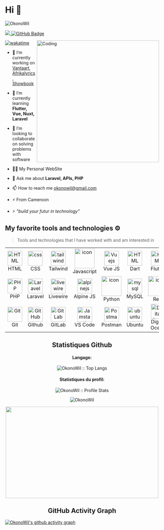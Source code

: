 <!-- [![OkonoWil](https://visme.co/blog/wp-content/uploads/2019/10/animated-presentation-software-header.gif)]() -->

#

# Hi 👋

![OkonoWil](https://readme-typing-svg.herokuapp.com?font=Inter&color=3A9CDF&size=30&weight=700&lines=Call+me+Okono+Wilfried;OkonoWil)



<a href="https://github.com/OkonoWil/github-profile-views-counter">
    <img src="https://komarev.com/ghpvc/?username=OkonoWil">
</a>
<a href="https://github.com/OkonoWil?tab=followers"><img src="https://img.shields.io/github/followers/OkonoWil?label=Followers&style=social" alt="GitHub Badge"></a>   
        
[![wakatime](https://wakatime.com/badge/user/b702d51b-71db-4fcd-8568-9432bc144ae7.svg)](https://wakatime.com/@b702d51b-71db-4fcd-8568-9432bc144ae7)
<img align="right" alt="Coding" width="400" src="https://miro.medium.com/max/680/0*7Q3yvSIv_t0ioJ-Z.gif"/>

- 🔭 I’m currently working on [Vantaart](https://vantaart.com/), [Afrikalyrics](https://afrikalyrics.com/), [Showbook](https://showbook.africa/)

- 🌱 I’m currently learning **Flutter, Vue, Nuxt, Laravel**

- 👯 I’m looking to collaborate on solving problems with software

- 👨‍💻 My Personal WebSite

- 💬 Ask me about **Laravel, APIs, PHP**

- 📫 How to reach me <a href="mailto:okonowil@gmail.com">okonowil@gmail.com</a>

- ⚡ From Cameroon

- ⚡ <em>"_build your futur in technology_"</em></li>




## My favorite tools and technologies ⚙️

> Tools and technologies that I have worked with and am interested in

<table align="center">
<tr>
<td align="center"  width="96">
        <img src="https://skillicons.dev/icons?i=html" width="48" height="48" alt="HTML" />
      <br>HTML
    </td>
    <td align="center" width="96">
        <img src="https://skillicons.dev/icons?i=css" width="48" height="48" alt="css" />
      <br>CSS
    </td>
    <td align="center" width="96">
        <img src="https://skillicons.dev/icons?i=tailwind" width="48" height="48" alt="tailwind" />
      <br>Tailwind
    </td>
    <td align="center" width="96">
        <img src="https://techstack-generator.vercel.app/js-icon.svg" alt="icon" width="65" height="65" />
      <br>Javascript
    </td>
    <td align="center" width="96">
      <a href="#vuejs">
        <img src="https://www.vectorlogo.zone/logos/vuejs/vuejs-icon.svg" width="48" height="48" alt="Vuejs" />
      </a>
      <br>Vue JS
    </td>
    <td align="center"  width="96">
        <img src="https://skillicons.dev/icons?i=dart" width="48" height="48" alt="HTML" />
      <br>Dart
    </td>
    </td>
    <td align="center"  width="96">
        <img src="https://skillicons.dev/icons?i=flutter" width="48" height="48" alt="HTML" />
      <br>Flutter
    </td>
</tr>
<tr>
<td align="center" width="96">
      <a href="#nuxtjs">
        <img src="https://i.ibb.co/LzmYpDX/146-1466902-php-logo-png-transparent-php-logo-png-png-removebg-preview.png" width="48" height="48" alt="PHP" />
      </a>
      <br>PHP
    </td>
    <td align="center" width="96">
      <a href="#laravel">
        <img src="https://cdn.worldvectorlogo.com/logos/laravel-2.svg" width="48" height="48" alt="Laravel" />
      </a>
      <br>Laravel
    </td>
    <td align="center" width="96">
        <a href="#livewire">
            <img src="https://i0.wp.com/laravel-livewire.com/img/twitter.png" width="48" height="48"
                alt="livewire" />
        </a>
        <br>Livewire
    </td>
    <td align="center" width="96">
        <a href="#alpinejs">
            <img src="https://seeklogo.com/images/A/alpine-js-logo-21F4169EAB-seeklogo.com.png" width="48"
                height="48" alt="alpinejs" />
        </a>
        <br>Alpine JS
    </td>
    <td align="center" width="96">
      <a href="#macropower-tech">
        <img src="https://techstack-generator.vercel.app/python-icon.svg" alt="icon" width="65" height="65" />
      </a>
      <br>Python
    </td>
    <td align="center" width="96">
        <img src="https://skillicons.dev/icons?i=mysql" width="48" height="48" alt="mysql" />
      <br>MySQL
    </td>
    <td align="center" width="96">
        <img src="https://techstack-generator.vercel.app/restapi-icon.svg" alt="icon" width="65" height="65" />
      <br>Rest
    </td>
</tr>
<tr>
<td align="center" width="96">
      <a href="#git" >
        <img src="https://upload.wikimedia.org/wikipedia/commons/thumb/3/3f/Git_icon.svg/1200px-Git_icon.svg.png" width="48" height="48" alt="Git" />
      </a>
      <br>Git
    </td>
    <td align="center" width="96">
        <img src="https://user-images.githubusercontent.com/25181517/192108374-8da61ba1-99ec-41d7-80b8-fb2f7c0a4948.png" width="48" height="48" alt="GitHub" />
      <br>Github
    </td>
    <td align="center"  width="96">
        <img src="https://user-images.githubusercontent.com/25181517/192108376-c675d39b-90f6-4073-bde6-5a9291644657.png" width="48" height="48" alt="GitLab" />
      <br>GitLab
    </td>
<td align="center"  width="96">
      <a href="#vscode">
        <img src="https://upload.wikimedia.org/wikipedia/commons/9/9a/Visual_Studio_Code_1.35_icon.svg" width="48" height="48" alt="Jamstack" />
      </a>
      <br>VS Code
    </td>
    <td align="center" width="96">
        <img src="https://user-images.githubusercontent.com/25181517/192109061-e138ca71-337c-4019-8d42-4792fdaa7128.png" width="48" height="48" alt="Postman" />
      <br>Postman
    </td>
 <td align="center" width="96">
      <a href="#ubuntu" >
        <img src="https://seeklogo.com/images/U/ubuntu-logo-8FDEC6A07B-seeklogo.com.png" width="48" height="48" alt="ubuntu" />
      </a>
      <br>Ubuntu
    </td>
     <td align="center" width="96">
      <a href="#digitalocean">
        <img src="https://upload.wikimedia.org/wikipedia/commons/f/ff/DigitalOcean_logo.svg" width="48" height="48" alt="Digital Ocean" />
      </a>
      <br>Digital Ocean
    </td>
      
</tr>
</table>

<h2 align="center">Statistiques Github </h2>

<h4 align="center">Langage:</h4>

<p align="center"><img src="https://github-readme-stats.vercel.app/api/top-langs/?username=OkonoWil&langs_count=10&theme=radical&layout=compact" alt="OkonoWil :: Top Langs" /></p>

<h4 align="center">Statistiques du profil: </h4>

<p align="center"><img src="https://github-readme-stats.vercel.app/api?username=OkonoWil&show_icons=true&theme=radical&layout=compact" alt="OkonoWil :: Profile Stats" /></p>

<p align="center"><img align="center" src="https://github-readme-streak-stats.herokuapp.com/?user=OkonoWil&theme=radical" alt="OkonoWil" /></p>
<p align="center"><img src="https://tenor.com/view/silicon-valley-gif-5518465.gif" alt="" height="300" width="500"></p>

<h2 align="center">GitHub Activity Graph</h2>

[![OkonoWil's github activity graph](https://github-readme-activity-graph.vercel.app/graph?username=OkonoWil&bg_color=radical&color=fff&point=fff)](https://github.com/OkonoWil/OkonoWil)
<br />

